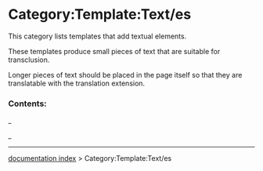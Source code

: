 # Category:Template:Text/es
This category lists templates that add textual elements.

These templates produce small pieces of text that are suitable for transclusion.

Longer pieces of text should be placed in the page itself so that they are translatable with the translation extension.

### Contents:

_

_

---
[documentation index](../README.md) > Category:Template:Text/es
